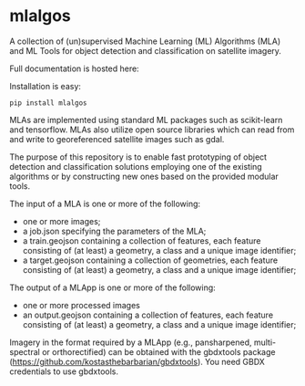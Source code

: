 # mlalgos

A collection of (un)supervised Machine Learning (ML) Algorithms (MLA) and ML Tools for object detection and classification on satellite imagery.

Full documentation is hosted here: 

Installation is easy:

~~~
pip install mlalgos
~~~

MLAs are implemented using standard ML packages such as scikit-learn and tensorflow. 
MLAs also utilize open source libraries which can read from and write to georeferenced satellite images such as gdal.

The purpose of this repository is to enable fast prototyping of object detection and classification solutions employing
one of the existing algorithms or by constructing new ones based on the provided modular tools.

The input of a MLA is one or more of the following:

+ one or more images;
+ a job.json specifying the parameters of the MLA;
+ a train.geojson containing a collection of features, each feature consisting of (at least) a geometry, a class and a unique image identifier;
+ a target.geojson containing a collection of geometries, each feature consisting of (at least) a geometry, a class and a unique image identifier;

The output of a MLApp is one or more of the following:

+ one or more processed images
+ an output.geojson containing a collection of features, each feature consisting of (at least) a geometry, a class and a unique image identifier;

Imagery in the format required by a MLApp (e.g., pansharpened, multi-spectral or orthorectified) can be obtained with the gbdxtools package (https://github.com/kostasthebarbarian/gbdxtools). You need GBDX credentials to use gbdxtools.